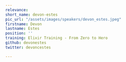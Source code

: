 ```yaml
---
relevance: 
short_name: devon-estes
pic_url: "/assets/images/speakers/devon_estes.jpeg"
firstname: Devon
lastname: Estes
position: ''
training: Elixir Training - From Zero to Hero
github: devonestes
twitter: devoncestes

---
```

